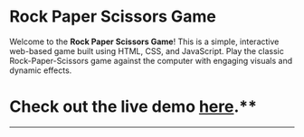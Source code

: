 # Rock Paper Scissors Game

Welcome to the **Rock Paper Scissors Game**! This is a simple, interactive web-based game built using HTML, CSS, and JavaScript. Play the classic Rock-Paper-Scissors game against the computer with engaging visuals and dynamic effects.

# Check out the live demo [here](https://www.pranavmody.com/stone-paper-scissor/).**

---


